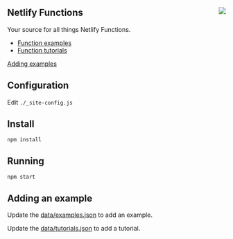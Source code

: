 <h2>Netlify Functions <a href='https://app.netlify.com/sites/functions/deploys'><img align="right" src='https://api.netlify.com/api/v1/badges/6c383b1d-367f-49ec-acab-ac370c99cd76/deploy-status'/></a>
</h2>

Your source for all things Netlify Functions.

- [Function examples](https://functions.netlify.com/examples)
- [Function tutorials](https://functions.netlify.com/tutorials)

[Adding examples](#-adding-an-example)

## Configuration

Edit `./_site-config.js`

## Install

```
npm install
```

## Running

```
npm start
```

## Adding an example

Update the [data/examples.json](./data/examples.json) to add an example.

Update the [data/tutorials.json](./data/tutorials.json) to add a tutorial.
